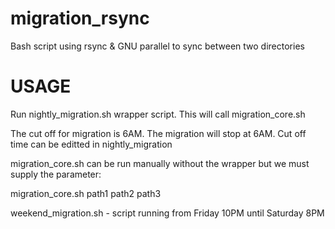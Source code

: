 # migration_rsync
Bash script using rsync &amp; GNU parallel to sync between two directories

# USAGE
Run nightly_migration.sh wrapper script. This will call migration_core.sh

The cut off for migration is 6AM. The migration will stop at 6AM. Cut off time can be editted in nightly_migration

migration_core.sh can be run manually without the wrapper but we must supply the parameter:

migration_core.sh path1 path2 path3

weekend_migration.sh - script running from Friday 10PM until Saturday 8PM
